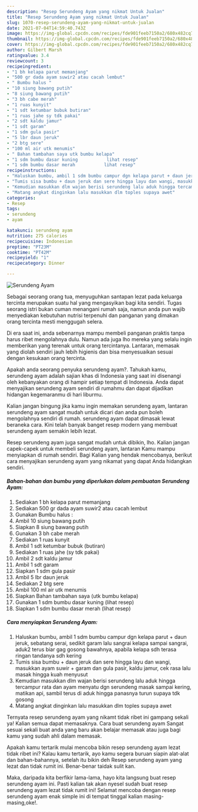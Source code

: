 ```yaml
---
description: "Resep Serundeng Ayam yang nikmat Untuk Jualan"
title: "Resep Serundeng Ayam yang nikmat Untuk Jualan"
slug: 1070-resep-serundeng-ayam-yang-nikmat-untuk-jualan
date: 2021-07-04T14:59:40.743Z
image: https://img-global.cpcdn.com/recipes/fde901feeb7150a2/680x482cq70/serundeng-ayam-foto-resep-utama.jpg
thumbnail: https://img-global.cpcdn.com/recipes/fde901feeb7150a2/680x482cq70/serundeng-ayam-foto-resep-utama.jpg
cover: https://img-global.cpcdn.com/recipes/fde901feeb7150a2/680x482cq70/serundeng-ayam-foto-resep-utama.jpg
author: Gilbert Marsh
ratingvalue: 3.4
reviewcount: 3
recipeingredient:
- "1 bh kelapa parut memanjang"
- "500 gr dada ayam suwir2 atau cacah lembut"
- " Bumbu halus "
- "10 siung bawang putih"
- "8 siung bawang putih"
- "3 bh cabe merah"
- "1 ruas kunyit"
- "1 sdt ketumbar bubuk butiran"
- "1 ruas jahe sy tdk pakai"
- "2 sdt kaldu jamur"
- "1 sdt garam"
- "1 sdm gula pasir"
- "5 lbr daun jeruk"
- "2 btg sere"
- "100 ml air utk menumis"
- " Bahan tambahan saya utk bumbu kelapa"
- "1 sdm bumbu dasar kuning           lihat resep"
- "1 sdm bumbu dasar merah           lihat resep"
recipeinstructions:
- "Haluskan bumbu, ambil 1 sdm bumbu campur dgn kelapa parut + daun jeruk, sebatang serai, sedikit garam lalu sangrai kelapa sampai sangrai, aduk2 terus biar gag gosong bawahnya, apabila kelapa sdh terasa ringan tandanya sdh kering"
- "Tumis sisa bumbu + daun jeruk dan sere hingga layu dan wangi, masukkan ayam suwir + garam dan gula pasir, kaldu jamur, cek rasa lalu masak hingga kuah menyusut"
- "Kemudian masukkan dlm wajan berisi serundeng lalu aduk hingga tercampur rata dan ayam menyatu dgn serundeng masak sampai kering, matikan api, sambil terus di aduk hingga panasnya turun supaya tdk gosong"
- "Matang angkat dinginkan lalu masukkan dlm toples supaya awet"
categories:
- Resep
tags:
- serundeng
- ayam

katakunci: serundeng ayam 
nutrition: 275 calories
recipecuisine: Indonesian
preptime: "PT23M"
cooktime: "PT42M"
recipeyield: "1"
recipecategory: Dinner

---
```



![Serundeng Ayam](https://img-global.cpcdn.com/recipes/fde901feeb7150a2/680x482cq70/serundeng-ayam-foto-resep-utama.jpg)

Sebagai seorang orang tua, menyuguhkan santapan lezat pada keluarga tercinta merupakan suatu hal yang mengasyikan bagi kita sendiri. Tugas seorang istri bukan cuman menangani rumah saja, namun anda pun wajib menyediakan kebutuhan nutrisi terpenuhi dan panganan yang dimakan orang tercinta mesti menggugah selera.

Di era  saat ini, anda sebenarnya mampu membeli panganan praktis tanpa harus ribet mengolahnya dulu. Namun ada juga lho mereka yang selalu ingin memberikan yang terenak untuk orang tercintanya. Lantaran, memasak yang diolah sendiri jauh lebih higienis dan bisa menyesuaikan sesuai dengan kesukaan orang tercinta. 



Apakah anda seorang penyuka serundeng ayam?. Tahukah kamu, serundeng ayam adalah sajian khas di Indonesia yang saat ini disenangi oleh kebanyakan orang di hampir setiap tempat di Indonesia. Anda dapat menyajikan serundeng ayam sendiri di rumahmu dan dapat dijadikan hidangan kegemaranmu di hari liburmu.

Kalian jangan bingung jika kamu ingin memakan serundeng ayam, lantaran serundeng ayam sangat mudah untuk dicari dan anda pun boleh mengolahnya sendiri di rumah. serundeng ayam dapat dimasak lewat beraneka cara. Kini telah banyak banget resep modern yang membuat serundeng ayam semakin lebih lezat.

Resep serundeng ayam juga sangat mudah untuk dibikin, lho. Kalian jangan capek-capek untuk membeli serundeng ayam, lantaran Kamu mampu menyiapkan di rumah sendiri. Bagi Kalian yang hendak mencobanya, berikut cara menyajikan serundeng ayam yang nikamat yang dapat Anda hidangkan sendiri.

<!--inarticleads1-->

##### Bahan-bahan dan bumbu yang diperlukan dalam pembuatan Serundeng Ayam:

1. Sediakan 1 bh kelapa parut memanjang
1. Sediakan 500 gr dada ayam suwir2 atau cacah lembut
1. Gunakan  Bumbu halus :
1. Ambil 10 siung bawang putih
1. Siapkan 8 siung bawang putih
1. Gunakan 3 bh cabe merah
1. Sediakan 1 ruas kunyit
1. Ambil 1 sdt ketumbar bubuk (butiran)
1. Sediakan 1 ruas jahe (sy tdk pakai)
1. Ambil 2 sdt kaldu jamur
1. Ambil 1 sdt garam
1. Siapkan 1 sdm gula pasir
1. Ambil 5 lbr daun jeruk
1. Sediakan 2 btg sere
1. Ambil 100 ml air utk menumis
1. Siapkan  Bahan tambahan saya (utk bumbu kelapa)
1. Gunakan 1 sdm bumbu dasar kuning           (lihat resep)
1. Siapkan 1 sdm bumbu dasar merah           (lihat resep)




<!--inarticleads2-->

##### Cara menyiapkan Serundeng Ayam:

1. Haluskan bumbu, ambil 1 sdm bumbu campur dgn kelapa parut + daun jeruk, sebatang serai, sedikit garam lalu sangrai kelapa sampai sangrai, aduk2 terus biar gag gosong bawahnya, apabila kelapa sdh terasa ringan tandanya sdh kering
1. Tumis sisa bumbu + daun jeruk dan sere hingga layu dan wangi, masukkan ayam suwir + garam dan gula pasir, kaldu jamur, cek rasa lalu masak hingga kuah menyusut
1. Kemudian masukkan dlm wajan berisi serundeng lalu aduk hingga tercampur rata dan ayam menyatu dgn serundeng masak sampai kering, matikan api, sambil terus di aduk hingga panasnya turun supaya tdk gosong
1. Matang angkat dinginkan lalu masukkan dlm toples supaya awet




Ternyata resep serundeng ayam yang nikamt tidak ribet ini gampang sekali ya! Kalian semua dapat memasaknya. Cara buat serundeng ayam Sangat sesuai sekali buat anda yang baru akan belajar memasak atau juga bagi kamu yang sudah ahli dalam memasak.

Apakah kamu tertarik mulai mencoba bikin resep serundeng ayam lezat tidak ribet ini? Kalau kamu tertarik, ayo kamu segera buruan siapin alat-alat dan bahan-bahannya, setelah itu bikin deh Resep serundeng ayam yang lezat dan tidak rumit ini. Benar-benar taidak sulit kan. 

Maka, daripada kita berfikir lama-lama, hayo kita langsung buat resep serundeng ayam ini. Pasti kalian tak akan nyesel sudah buat resep serundeng ayam lezat tidak rumit ini! Selamat mencoba dengan resep serundeng ayam enak simple ini di tempat tinggal kalian masing-masing,oke!.

